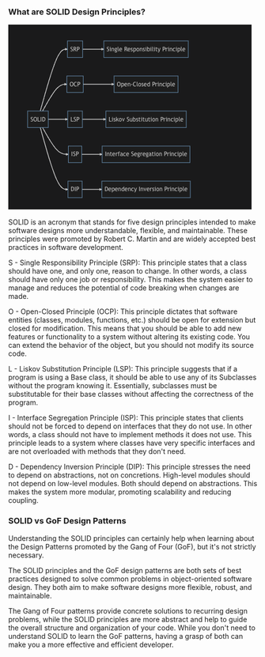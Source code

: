 ### What are SOLID Design Principles?
![alt text](image.png)

SOLID is an acronym that stands for five design principles intended to make software designs more understandable, flexible, and maintainable. These principles were promoted by Robert C. Martin and are widely accepted best practices in software development.

S - Single Responsibility Principle (SRP): This principle states that a class should have one, and only one, reason to change. In other words, a class should have only one job or responsibility. This makes the system easier to manage and reduces the potential of code breaking when changes are made.

O - Open-Closed Principle (OCP): This principle dictates that software entities (classes, modules, functions, etc.) should be open for extension but closed for modification. This means that you should be able to add new features or functionality to a system without altering its existing code. You can extend the behavior of the object, but you should not modify its source code.

L - Liskov Substitution Principle (LSP): This principle suggests that if a program is using a Base class, it should be able to use any of its Subclasses without the program knowing it. Essentially, subclasses must be substitutable for their base classes without affecting the correctness of the program.

I - Interface Segregation Principle (ISP): This principle states that clients should not be forced to depend on interfaces that they do not use. In other words, a class should not have to implement methods it does not use. This principle leads to a system where classes have very specific interfaces and are not overloaded with methods that they don't need.

D - Dependency Inversion Principle (DIP): This principle stresses the need to depend on abstractions, not on concretions. High-level modules should not depend on low-level modules. Both should depend on abstractions. This makes the system more modular, promoting scalability and reducing coupling.

### SOLID vs GoF Design Patterns
Understanding the SOLID principles can certainly help when learning about the Design Patterns promoted by the Gang of Four (GoF), but it's not strictly necessary.

The SOLID principles and the GoF design patterns are both sets of best practices designed to solve common problems in object-oriented software design. They both aim to make software designs more flexible, robust, and maintainable.

The Gang of Four patterns provide concrete solutions to recurring design problems, while the SOLID principles are more abstract and help to guide the overall structure and organization of your code. While you don't need to understand SOLID to learn the GoF patterns, having a grasp of both can make you a more effective and efficient developer.